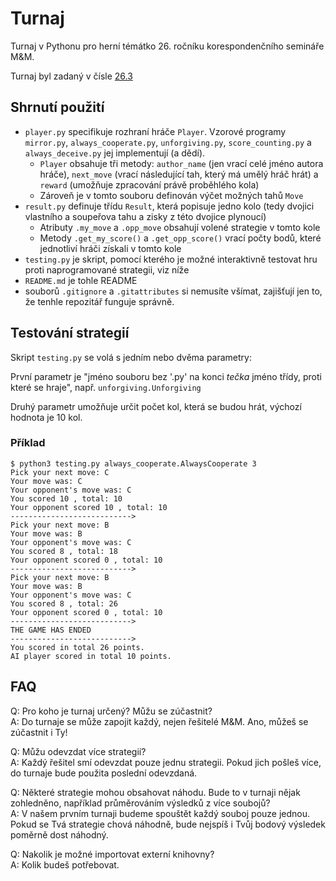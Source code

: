 # Turnaj
Turnaj v Pythonu pro herní témátko 26. ročníku korespondenčního semináře M&M.

Turnaj byl zadaný v čísle [26.3](https://mam.mff.cuni.cz/media/cislo/pdf/26/26-3.pdf)

## Shrnutí použití

- `player.py` specifikuje rozhraní hráče `Player`. Vzorové programy `mirror.py`, `always_cooperate.py`, `unforgiving.py`, `score_counting.py` a `always_deceive.py` jej implementují (a dědí).
	+ `Player` obsahuje tři metody: `author_name` (jen vrací celé jméno autora hráče), `next_move` (vrací následující tah, který má umělý hráč hrát) a `reward` (umožňuje zpracování právě proběhlého kola)
	+ Zároveň je v tomto souboru definován výčet možných tahů `Move`
- `result.py` definuje třídu `Result`, která popisuje jedno kolo (tedy dvojici vlastního a soupeřova tahu a zisky z této dvojice plynoucí)
	+ Atributy `.my_move` a `.opp_move` obsahují volené strategie v tomto kole
	+ Metody `.get_my_score()` a `.get_opp_score()` vrací počty bodů, které jednotliví hráči získali v tomto kole
- `testing.py` je skript, pomocí kterého je možné interaktivně testovat hru proti naprogramované strategii, viz níže
- `README.md` je tohle README
- souborů `.gitignore` a `.gitattributes` si nemusíte všímat, zajišťují jen to, že tenhle repozitář funguje správně.

## Testování strategií

Skript `testing.py` se volá s jedním nebo dvěma parametry:

První parametr je "jméno souboru bez '.py' na konci _tečka_ jméno třídy, proti které se hraje", např. `unforgiving.Unforgiving`

Druhý parametr umožňuje určit počet kol, která se budou hrát, výchozí hodnota je 10 kol.

### Příklad

```
$ python3 testing.py always_cooperate.AlwaysCooperate 3
Pick your next move: C
Your move was: C
Your opponent's move was: C
You scored 10 , total: 10
Your opponent scored 10 , total: 10
--------------------------->
Pick your next move: B
Your move was: B
Your opponent's move was: C
You scored 8 , total: 18
Your opponent scored 0 , total: 10
--------------------------->
Pick your next move: B
Your move was: B
Your opponent's move was: C
You scored 8 , total: 26
Your opponent scored 0 , total: 10
--------------------------->
THE GAME HAS ENDED
--------------------------->
You scored in total 26 points.
AI player scored in total 10 points.
```
## FAQ
Q: Pro koho je turnaj určený? Můžu se zúčastnit?\
A: Do turnaje se může zapojit každý, nejen řešitelé M&M. Ano, můžeš se zúčastnit i Ty!
 
Q: Můžu odevzdat více strategií?\
A: Každý řešitel smí odevzdat pouze jednu strategii. Pokud jich pošleš více, do turnaje bude použita poslední odevzdaná.
 
Q: Některé strategie mohou obsahovat náhodu. Bude to v turnaji nějak zohledněno, například průměrováním výsledků z více soubojů?\
A: V našem prvním turnaji budeme spouštět každý souboj pouze jednou. Pokud se Tvá strategie chová náhodně, bude nejspíš i Tvůj bodový výsledek poměrně dost náhodný.

Q: Nakolik je možné importovat externí knihovny?\
A: Kolik budeš potřebovat.

